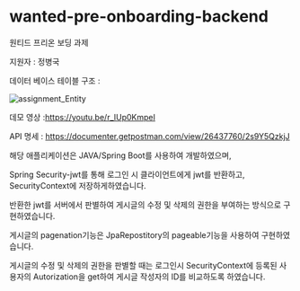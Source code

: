 # wanted-pre-onboarding-backend
원티드 프리온 보딩 과제

지원자  : 정병국

데이터 베이스 테이블 구조 :

![assignment_Entity](https://github.com/Booldon/wanted-pre-onboarding-backend/assets/99729203/848281cc-13bf-48a1-89e6-32de0ebd15fb)



데모 영상 :https://youtu.be/r_IUp0KmpeI

API 명세 : https://documenter.getpostman.com/view/26437760/2s9Y5QzkjJ


해당 애플리케이션은 JAVA/Spring Boot를 사용하여 개발하였으며, 

Spring Security-jwt를 통해 로그인 시 클라이언트에게 jwt를 반환하고, SecurityContext에 저장하게하였습니다.

반환한 jwt를 서버에서 판별하여 게시글의 수정 및 삭제의 권한을 부여하는 방식으로 구현하였습니다.


게시글의 pagenation기능은 JpaRepostitory의 pageable기능을 사용하여 구현하였습니다.

게시글의 수정 및 삭제의 권한을 판별할 때는 로그인시 SecurityContext에 등록된 사용자의 Autorization을 get하여 게시글 작성자의 ID를 비교하도록 하였습니다.
